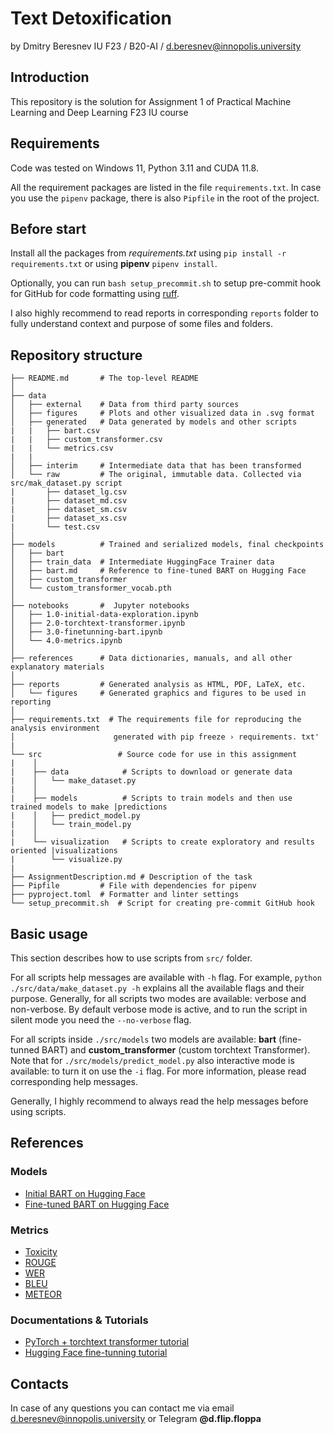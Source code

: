 # Text Detoxification

by Dmitry Beresnev
IU F23 / B20-AI / <d.beresnev@innopolis.university>

## Introduction

This repository is the solution for Assignment 1 of Practical Machine Learning and Deep Learning F23 IU course

## Requirements

Code was tested on Windows 11, Python 3.11 and CUDA 11.8.

All the requirement packages are listed in the file `requirements.txt`. In case you use the `pipenv` package, there is also `Pipfile` in the root of the project.

## Before start

Install all the packages from _requirements.txt_ using `pip install -r requirements.txt` or using **pipenv** `pipenv install`.

Optionally, you can run `bash setup_precommit.sh` to setup pre-commit hook for GitHub for code formatting using [ruff](https://docs.astral.sh/ruff/).

I also highly recommend to read reports in corresponding `reports` folder to fully understand context and purpose of some files and folders.

## Repository structure

```text
├── README.md       # The top-level README
│
├── data
│   ├── external    # Data from third party sources
│   ├── figures     # Plots and other visualized data in .svg format
│   ├── generated   # Data generated by models and other scripts
|   |   ├── bart.csv
|   |   ├── custom_transformer.csv
|   |   └── metrics.csv
|   |
│   ├── interim     # Intermediate data that has been transformed
│   └── raw         # The original, immutable data. Collected via src/mak_dataset.py script
|       ├── dataset_lg.csv
|       ├── dataset_md.csv
|       ├── dataset_sm.csv
|       ├── dataset_xs.csv
|       └── test.csv
│
├── models          # Trained and serialized models, final checkpoints
│   ├── bart
│   ├── train_data  # Intermediate HuggingFace Trainer data
│   ├── bart.md     # Reference to fine-tuned BART on Hugging Face
│   ├── custom_transformer
│   └── custom_transformer_vocab.pth
│
├── notebooks       #  Jupyter notebooks
│   ├── 1.0-initial-data-exploration.ipynb
│   ├── 2.0-torchtext-transformer.ipynb
│   ├── 3.0-finetunning-bart.ipynb
│   └── 4.0-metrics.ipynb
│
├── references      # Data dictionaries, manuals, and all other explanatory materials
│
├── reports         # Generated analysis as HTML, PDF, LaTeX, etc.
│   └── figures     # Generated graphics and figures to be used in reporting
│
├── requirements.txt  # The requirements file for reproducing the analysis environment
│                      generated with pip freeze › requirements. txt'
|
└── src                 # Source code for use in this assignment
|    │
|    ├── data            # Scripts to download or generate data
|    │   └── make_dataset.py
|    │
|    ├── models          # Scripts to train models and then use trained models to make |predictions
|    │   ├── predict_model.py
|    │   └── train_model.py
|    │
|    └── visualization   # Scripts to create exploratory and results oriented |visualizations
|        └── visualize.py
|
├── AssignmentDescription.md # Description of the task
├── Pipfile         # File with dependencies for pipenv
├── pyproject.toml  # Formatter and linter settings
└── setup_precommit.sh  # Script for creating pre-commit GitHub hook
```

## Basic usage

This section describes how to use scripts from `src/` folder.

For all scripts help messages are available with `-h` flag. For example, `python ./src/data/make_dataset.py -h` explains all the available flags and their purpose. Generally, for all scripts two modes are available: verbose and non-verbose. By default verbose mode is active, and to run the script in silent mode you need the `--no-verbose` flag.

For all scripts inside `./src/models` two models are available: **bart** (fine-tunned BART) and **custom_transformer** (custom torchtext Transformer). Note that for `./src/models/predict_model.py` also interactive mode is available: to turn it on use the `-i` flag. For more information, please read corresponding help messages.

Generally, I highly recommend to always read the help messages before using scripts.

## References

### Models

- [Initial BART on Hugging Face](https://huggingface.co/eugenesiow/bart-paraphrase)
- [Fine-tuned BART on Hugging Face](https://huggingface.co/dsomni/pmldl1-bart)

### Metrics

- [Toxicity](https://huggingface.co/spaces/evaluate-measurement/toxicity)
- [ROUGE](https://huggingface.co/spaces/evaluate-metric/rouge)
- [WER](https://huggingface.co/spaces/evaluate-metric/wer)
- [BLEU](https://huggingface.co/spaces/evaluate-metric/bleu)
- [METEOR](https://huggingface.co/spaces/evaluate-metric/meteor)

### Documentations & Tutorials

- [PyTorch + torchtext transformer tutorial](https://pytorch.org/tutorials/beginner/translation_transformer.html)
- [Hugging Face fine-tunning tutorial](https://huggingface.co/docs/transformers/training)

## Contacts

In case of any questions you can contact me via email <d.beresnev@innopolis.university> or Telegram **@d.flip.floppa**
